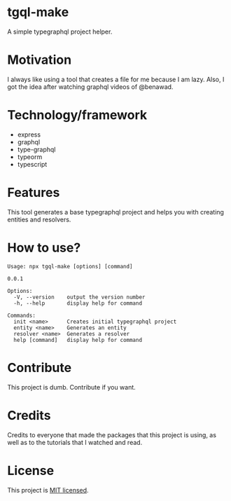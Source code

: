 # tgql-make
A simple typegraphql project helper.

# Motivation
I always like using a tool that creates a file for me because I am lazy. Also, I got the idea after watching graphql videos of @benawad.

# Technology/framework
- express
- graphql
- type-graphql
- typeorm
- typescript

# Features
This tool generates a base typegraphql project and helps you with creating entities and resolvers.

# How to use?
```
Usage: npx tgql-make [options] [command]

0.0.1

Options:
  -V, --version    output the version number
  -h, --help       display help for command

Commands:
  init <name>      Creates initial typegraphql project
  entity <name>    Generates an entity
  resolver <name>  Generates a resolver
  help [command]   display help for command
```

# Contribute
This project is dumb. Contribute if you want.

# Credits
Credits to everyone that made the packages that this project is using, as well as to the tutorials that I watched and read.

# License
This project is [MIT licensed](https://opensource.org/licenses/MIT).
